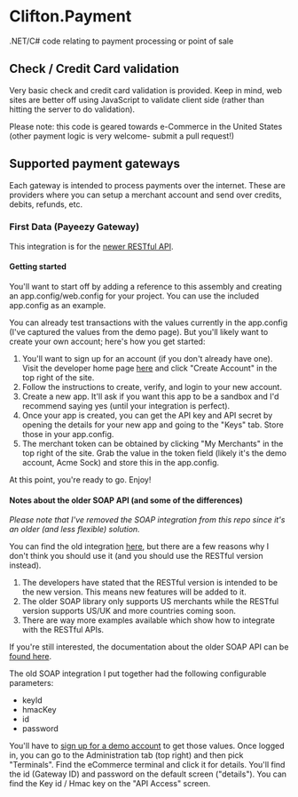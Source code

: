 # Clifton.Payment
.NET/C# code relating to payment processing or point of sale

## Check / Credit Card validation
Very basic check and credit card validation is provided. Keep in mind, web sites are better off using JavaScript to validate client side (rather than hitting the server to do validation).

Please note: this code is geared towards e-Commerce in the United States (other payment logic is very welcome- submit a pull request!)

## Supported payment gateways

Each gateway is intended to process payments over the internet. These are providers where you can setup a merchant account and send over credits, debits, refunds, etc.

### First Data (Payeezy Gateway)
This integration is for the [newer RESTful API](https://developer.payeezy.com/docs-sandbox).

#### Getting started
You'll want to start off by adding a reference to this assembly and creating an app.config/web.config for your project. You can use the included app.config as an example.

You can already test transactions with the values currently in the app.config (I've captured the values from the demo page). But you'll likely want to create your own account; here's how you get started:

1. You'll want to sign up for an account (if you don't already have one). Visit the developer home page [here](https://developer.payeezy.com/) and click "Create Account" in the top right of the site.
2. Follow the instructions to create, verify, and login to your new account.
3. Create a new app. It'll ask if you want this app to be a sandbox and I'd recommend saying yes (until your integration is perfect).
4. Once your app is created, you can get the API key and API secret by opening the details for your new app and going to the "Keys" tab. Store those in your app.config.
5. The merchant token can be obtained by clicking "My Merchants" in the top right of the site. Grab the value in the token field (likely it's the demo account, Acme Sock) and store this in the app.config.

At this point, you're ready to go. Enjoy!

#### Notes about the older SOAP API (and some of the differences)
*Please note that I've removed the SOAP integration from this repo since it's an older (and less flexible) solution.*

You can find the old integration [here](https://github.com/clifton-io/Clifton.Payment/blob/6ef2733171e9ce54281de5f5e9c4e32a003a6ef2/Clifton.Payment/Gateway/PayeezyGateway.cs), but there are a few reasons why I don't think you should use it (and you should use the RESTful version instead).

1. The developers have stated that the RESTful version is intended to be the new version. This means new features will be added to it.
2. The older SOAP library only supports US merchants while the RESTful version supports US/UK and more countries coming soon.
3. There are way more examples available which show how to integrate with the RESTful APIs.

If you're still interested, the documentation about the older SOAP API can be [found here](https://support.payeezy.com/hc/en-us/articles/204029989-First-Data-Payeezy-Gateway-Web-Service-API-Reference-Guide-).

The old SOAP integration I put together had the following configurable parameters:
* keyId
* hmacKey
* id
* password

You'll have to [sign up for a demo account](https://support.payeezy.com/hc/en-us/articles/203730579-Global-Gateway-e4-Demo-Accounts) to get those values.
Once logged in, you can go to the Administration tab (top right) and then pick "Terminals". Find the eCommerce terminal and click it for details. You'll find the id (Gateway ID) and password on the
default screen ("details"). You can find the Key id / Hmac key on the "API Access" screen.